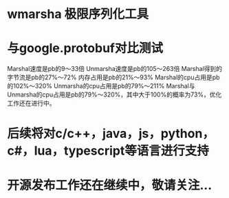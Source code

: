 # wmarsha 极限序列化工具

# 与google.protobuf对比测试
Marshal速度是pb的9～33倍
Unmarsha速度是pb的105～263倍
Marshal得到的字节流是pb的27%～72%
内存占用是pb的21%～93%
Marshal的cpu占用是pb的102%～320%
Unmarsha的cpu占用是pb的79%～211%
Marshal与Unmarsha的cpu占用是pb的79%～320%，其中大于100%的概率为73%，优化工作还在进行中。

# 后续将对c/c++，java，js，python，c#，lua，typescript等语言进行支持
# 开源发布工作还在继续中，敬请关注...
